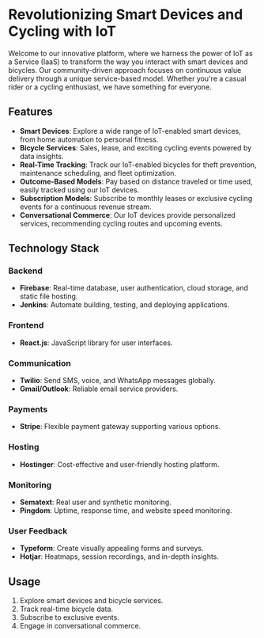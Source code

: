 # Revolutionizing Smart Devices and Cycling with IoT

Welcome to our innovative platform, where we harness the power of IoT as a Service (IaaS) to transform the way you interact with smart devices and bicycles. Our community-driven approach focuses on continuous value delivery through a unique service-based model. Whether you're a casual rider or a cycling enthusiast, we have something for everyone.

## Features

- **Smart Devices**: Explore a wide range of IoT-enabled smart devices, from home automation to personal fitness.
- **Bicycle Services**: Sales, lease, and exciting cycling events powered by data insights.
- **Real-Time Tracking**: Track our IoT-enabled bicycles for theft prevention, maintenance scheduling, and fleet optimization.
- **Outcome-Based Models**: Pay based on distance traveled or time used, easily tracked using our IoT devices.
- **Subscription Models**: Subscribe to monthly leases or exclusive cycling events for a continuous revenue stream.
- **Conversational Commerce**: Our IoT devices provide personalized services, recommending cycling routes and upcoming events.

## Technology Stack

### Backend
- **Firebase**: Real-time database, user authentication, cloud storage, and static file hosting.
- **Jenkins**: Automate building, testing, and deploying applications.

### Frontend
- **React.js**: JavaScript library for user interfaces.

### Communication
- **Twilio**: Send SMS, voice, and WhatsApp messages globally.
- **Gmail/Outlook**: Reliable email service providers.

### Payments
- **Stripe**: Flexible payment gateway supporting various options.

### Hosting
- **Hostinger**: Cost-effective and user-friendly hosting platform.

### Monitoring
- **Sematext**: Real user and synthetic monitoring.
- **Pingdom**: Uptime, response time, and website speed monitoring.

### User Feedback
- **Typeform**: Create visually appealing forms and surveys.
- **Hotjar**: Heatmaps, session recordings, and in-depth insights.

## Usage

1. Explore smart devices and bicycle services.
2. Track real-time bicycle data.
3. Subscribe to exclusive events.
4. Engage in conversational commerce.
